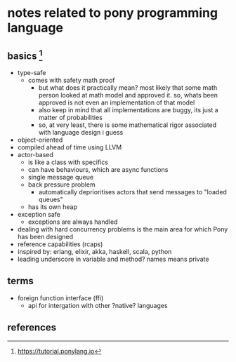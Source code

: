 # notes related to pony programming language

## basics [^1]

- type-safe
  - comes with safety math proof
    - but what does it practically mean? most likely that some math person looked at math
      model and approved it. so, whats been approved is not even an implementation of that model
    - also keep in mind that all implementations are buggy, its just a matter of probabilities
    - so, at very least, there is some mathematical rigor associated with language design i guess
- object-oriented
- compiled ahead of time using LLVM
- actor-based
  - is like a class with specifics
  - can have behaviours, which are async functions
  - single message queue
  - back pressure problem
    - automatically deprioritises actors that send messages to "loaded queues"
  - has its own heap
- exception safe
  - exceptions are always handled
- dealing with hard concurrency problems is the main area for which Pony has been designed
- reference capabilities (rcaps)
- inspired by: erlang, elixir, akka, haskell, scala, python
- leading underscore in variable and method? names means private


## terms

- foreign function interface (ffi)
  - api for intergation with other ?native? languages


## references

[^1]: https://tutorial.ponylang.io
